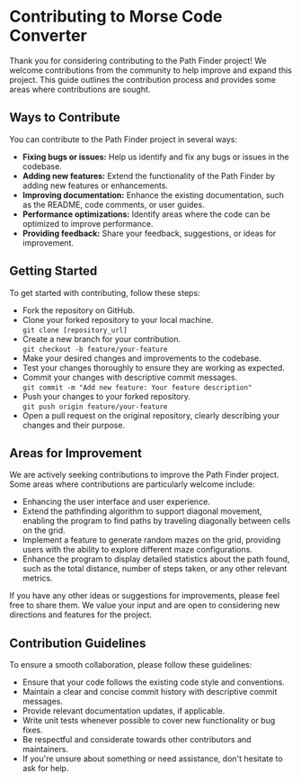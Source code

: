 # Contributing to Morse Code Converter
Thank you for considering contributing to the Path Finder project! We welcome contributions from the community to help improve and expand this project. 
This guide outlines the contribution process and provides some areas where contributions are sought.
## Ways to Contribute
You can contribute to the Path Finder project in several ways:
- **Fixing bugs or issues:** Help us identify and fix any bugs or issues in the codebase.
- **Adding new features:** Extend the functionality of the Path Finder by adding new features or enhancements.
- **Improving documentation:** Enhance the existing documentation, such as the README, code comments, or user guides.
- **Performance optimizations:** Identify areas where the code can be optimized to improve performance.
- **Providing feedback:** Share your feedback, suggestions, or ideas for improvement.
## Getting Started
To get started with contributing, follow these steps:
- Fork the repository on GitHub.
- Clone your forked repository to your local machine.<br>
```git clone [repository_url]```
- Create a new branch for your contribution.<br>
  ```git checkout -b feature/your-feature```
- Make your desired changes and improvements to the codebase.
- Test your changes thoroughly to ensure they are working as expected.
- Commit your changes with descriptive commit messages.<br>
  ```git commit -m "Add new feature: Your feature description"```
- Push your changes to your forked repository.<br>
```git push origin feature/your-feature```
- Open a pull request on the original repository, clearly describing your changes and their purpose.
## Areas for Improvement
We are actively seeking contributions to improve the Path Finder project. 
Some areas where contributions are particularly welcome include:
- Enhancing the user interface and user experience.
- Extend the pathfinding algorithm to support diagonal movement, enabling the program to find paths by traveling diagonally between cells on the grid.
- Implement a feature to generate random mazes on the grid, providing users with the ability to explore different maze configurations.
- Enhance the program to display detailed statistics about the path found, such as the total distance, number of steps taken, or any other relevant metrics.

If you have any other ideas or suggestions for improvements, please feel free to share them. 
We value your input and are open to considering new directions and features for the project.
## Contribution Guidelines
To ensure a smooth collaboration, please follow these guidelines:
- Ensure that your code follows the existing code style and conventions.
- Maintain a clear and concise commit history with descriptive commit messages.
- Provide relevant documentation updates, if applicable.
- Write unit tests whenever possible to cover new functionality or bug fixes.
- Be respectful and considerate towards other contributors and maintainers.
- If you're unsure about something or need assistance, don't hesitate to ask for help.
